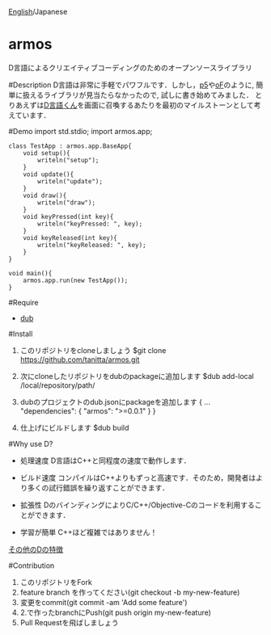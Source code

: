 [English](https://github.com/tanitta/armos/blob/master/README.md)/Japanese

armos
====
D言語によるクリエイティブコーディングのためのオープンソースライブラリ

#Description
D言語は非常に手軽でパワフルです．しかし，[p5](https://processing.org/)や[oF](http://openframeworks.jp/)のように, 簡単に扱えるライブラリが見当たらなかったので, 試しに書き始めてみました．
とりあえずは[D言語くん](http://www.kmonos.net/alang/d/images/d3.gif)を画面に召喚するあたりを最初のマイルストーンとして考えています．

#Demo
	import std.stdio;
	import armos.app;

	class TestApp : armos.app.BaseApp{
		void setup(){
			writeln("setup");
		}
		void update(){
			writeln("update");
		}
		void draw(){
			writeln("draw");
		}
		void keyPressed(int key){
			writeln("keyPressed: ", key);
		}
		void keyReleased(int key){
			writeln("keyReleased: ", key);
		}
	}

	void main(){
		armos.app.run(new TestApp());
	}
	
#Require
- [dub](http://code.dlang.org/)

#Install
1. このリポジトリをcloneしましょう
	$git clone https://github.com/tanitta/armos.git
	
2. 次にcloneしたリポジトリをdubのpackageに追加します
	$dub add-local /local/repository/path/

3. dubのプロジェクトのdub.jsonにpackageを追加します
	{
	...
		"dependencies": {
			"armos": ">=0.0.1"
		}
	}
	
4. 仕上げにビルドします
	$dub build
	
#Why use D?
- 処理速度
D言語はC++と同程度の速度で動作します．

- ビルド速度
コンパイルはC++よりもずっと高速です．そのため，開発者はより多くの試行錯誤を繰り返すことができます．

- 拡張性
DのバインディングによりC/C++/Objective-Cのコードを利用することができます．

- 学習が簡単
C++ほど複雑ではありません！

[その他のDの特徴](http://www.kmonos.net/alang/d/overview.html)

#Contribution
1. このリポジトリをFork
2. feature branch を作ってください(git checkout -b my-new-feature)
3. 変更をcommit(git commit -am 'Add some feature')
4. 2.で作ったbranchにPush(git push origin my-new-feature)
5. Pull Requestを飛ばしましょう
